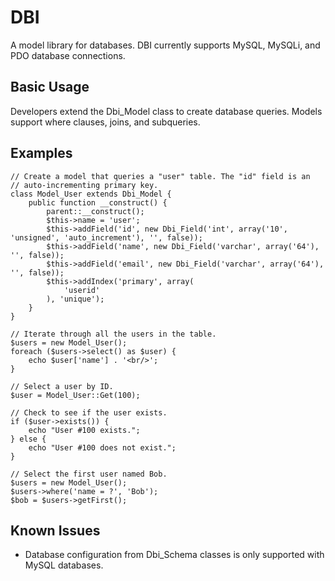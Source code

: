 # DBI

A model library for databases. DBI currently supports MySQL, MySQLi, and PDO
database connections.

## Basic Usage

Developers extend the Dbi_Model class to create database queries. Models support
where clauses, joins, and subqueries.

## Examples

    // Create a model that queries a "user" table. The "id" field is an
    // auto-incrementing primary key.
    class Model_User extends Dbi_Model {
        public function __construct() {
            parent::__construct();
            $this->name = 'user';
            $this->addField('id', new Dbi_Field('int', array('10', 'unsigned', 'auto_increment'), '', false));
            $this->addField('name', new Dbi_Field('varchar', array('64'), '', false));
            $this->addField('email', new Dbi_Field('varchar', array('64'), '', false));
            $this->addIndex('primary', array(
                'userid'
            ), 'unique');
        }
    }

    // Iterate through all the users in the table.
    $users = new Model_User();
    foreach ($users->select() as $user) {
        echo $user['name'] . '<br/>';
    }

    // Select a user by ID.
    $user = Model_User::Get(100);

    // Check to see if the user exists.
    if ($user->exists()) {
        echo "User #100 exists.";
    } else {
        echo "User #100 does not exist.";
    }

    // Select the first user named Bob.
    $users = new Model_User();
    $users->where('name = ?', 'Bob');
    $bob = $users->getFirst();

## Known Issues

* Database configuration from Dbi_Schema classes is only supported with MySQL
databases.
